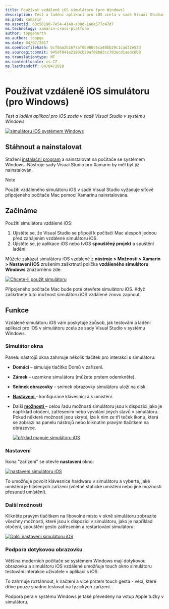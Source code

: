 ```yaml
---
title: Používat vzdáleně iOS simulátoru (pro Windows)
description: Test a ladění aplikací pro iOS zcela v sadě Visual Studio v systému Windows
ms.prod: xamarin
ms.assetid: 63c50190-7e54-4140-a30d-1a0e577c47d7
ms.technology: xamarin-cross-platform
author: topgenorth
ms.author: toopge
ms.date: 04/07/2017
ms.openlocfilehash: bcf0aa2b1677af0b980c6ca48bb29c1cad32e52d
ms.sourcegitcommit: 945df041e2180cb20af08b83cc703ecd1aedc6b0
ms.translationtype: MT
ms.contentlocale: cs-CZ
ms.lasthandoff: 04/04/2018
---
```

# <a name="remoted-ios-simulator-for-windows"></a>Používat vzdáleně iOS simulátoru (pro Windows)

_Test a ladění aplikací pro iOS zcela v sadě Visual Studio v systému Windows_

[![](ios-simulator-images/hero-sml.png "simulátoru iOS systémem Windows")](ios-simulator-images/hero.png#lightbox)

## <a name="download-and-install"></a>Stáhnout a nainstalovat

Stažení [instalační program](https://dl.xamarin.com/xamarin-simulator/Xamarin.Simulator.Installer.msi) a nainstalovat na počítače se systémem Windows. Nástroje sady Visual Studio pro Xamarin by měl být již nainstalován.

> [!NOTE]
> Použití vzdáleného simulátoru iOS v sadě Visual Studio vyžaduje síťově připojeného počítače Mac pomocí Xamarinu nainstalována.

## <a name="getting-started"></a>Začínáme

Použití simulátoru vzdálené iOS:

1. Ujistěte se, že Visual Studio se připojil k počítači Mac alespoň jednou před zahájením vzdálené simulátoru iOS.
2. Ujistěte se, je aplikace iOS nebo tvOS **spouštěný projekt** a spuštění ladění.

Můžete zakázat simulátoru iOS vzdálené z **nástroje > Možnosti > Xamarin > Nastavení iOS** zrušením zaškrtnutí políčka **vzdáleného simulátoru Windows** znázorněno zde:

[![](ios-simulator-images/options-sml.png "Chcete-li použít simulátoru")](ios-simulator-images/options.png#lightbox)

Připojeného počítače Mac bude poté otevřete simulátoru iOS. Když zaškrtnete tuto možnost simulátoru iOS vzdálené znovu zapnout.

## <a name="features"></a>Funkce

Vzdálené simulátoru iOS vám poskytuje způsob, jak testování a ladění aplikací pro iOS v simulátoru zcela ze sady Visual Studio v systému Windows.

### <a name="simulator-window"></a>Simulátor okna

Panelu nástrojů okna zahrnuje několik tlačítek pro interakci s simulátoru:

- **Domácí** – simuluje tlačítko Domů v zařízení.
- **Zámek** – uzamkne simulátoru (můžete prstem odemkněte).
- **Snímek obrazovky** – snímek obrazovky simulátoru uloží na disk.
- [**Nastavení** ](#settings) – konfigurace klávesnici a k umístění.
- Další [ **možnosti** ](#options) – celou řadu možností simulátoru jsou k dispozici jako je například otočení, zatřesením nebo vyvolání jiných stavů v simulátoru. Pokud některé možnosti jsou skryté, lze k nim ze tří teček ikonu, která se zobrazí na panelu nástrojů nebo kliknutím pravým tlačítkem na obrazovce.

    [![](ios-simulator-images/maps-app-sml.png "příklad mapuje simulátoru iOS")](ios-simulator-images/maps-app.png#lightbox)


### <a name="settings"></a>Nastavení

Ikona "zařízení" se otevře **nastavení** okno:

[![](ios-simulator-images/settings-sml.png "nastavení simulátoru iOS")](ios-simulator-images/settings.png#lightbox)

To umožňuje povolit klávesnice hardwaru v simulátoru a vyberte, jaké umístění je hlášených zařízení (včetně statické umístění nebo jiné možnosti přesunutí umístění).



### <a name="other-options"></a>Další možnosti

Klikněte pravým tlačítkem na libovolné místo v okně simulátoru zobrazíte všechny možnosti, které jsou k dispozici v simulátoru, jako je například otočení, spouštění gesto zatřesením a restartování simulátoru:

[![](ios-simulator-images/more-sml.png "Další nastavení simulátoru iOS")](ios-simulator-images/more.png#lightbox)

### <a name="touchscreen-support"></a>Podpora dotykovou obrazovku

Většina moderních počítače se systémem Windows mají dotykovou obrazovku a simulátoru iOS vzdálené umožňuje touch okno simulátoru testování interakce uživatele v aplikaci s iOS.

To zahrnuje roztáhnout, k načtení a více prstem touch gesta - věcí, které dříve pouze snadno testovat na fyzických zařízení.

Podpora pera v systému Windows je také převedeny na vstup Apple tužky v simulátoru.

<!--
<a name="knownissues" />

# Known Issues

 - Apple Watch devices may show in the Visual Studio device list, but are not yet supported.
 - Launching in **Release** mode may also start Apple’s simulator on the networked Mac.
 - Closing the remote iOS Simulator on Windows will not immediately stop debugging in Visual Studio. Stop debugging manually from the menu or the red button.
 - Opening too many different simulators simultaneously will produce unexpected results.
 - Exception of type `Foundation.NSErrorException` may be thrown while launching Simulators. Workaround is to kill csproxy (server process) on the Mac host and re-deploy to the simulator.
 - Performance may be slower when using Xcode 8
-->

